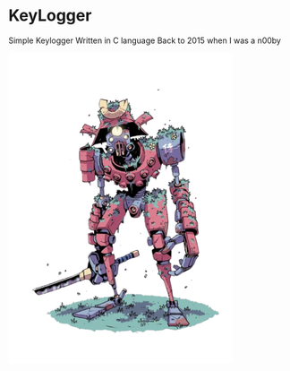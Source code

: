 # KeyLogger
Simple Keylogger Written in C language
Back to 2015 when I was a n00by

<img src="https://raw.githubusercontent.com/Edd13Mora/KeyLogger/main/0fd0632b99fceb24424ff974b7ddb263-removebg-preview.png" width="400"/>
